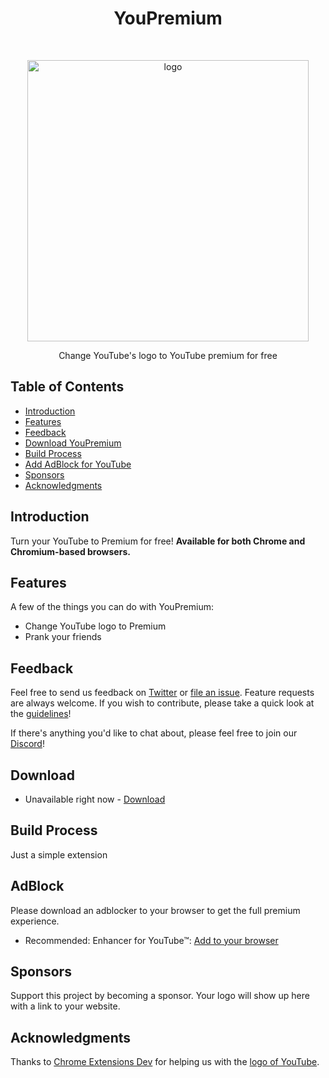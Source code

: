 <h1 align="center"> YouPremium </h1> <br>
<p align="center">
  <a href="https://youpremium.mavenllc.42web.io/">
    <img alt="logo" title="YouPremium" src="http://i.imgur.com/VShxJHs.png" width="450">
  </a>
</p>

<p align="center">
  Change YouTube's logo to YouTube premium for free
</p>

<!-- START doctoc generated TOC please keep comment here to allow auto update -->
<!-- DON'T EDIT THIS SECTION, INSTEAD RE-RUN doctoc TO UPDATE -->
## Table of Contents

- [Introduction](#introduction)
- [Features](#features)
- [Feedback](#feedback)
- [Download YouPremium](#download)
- [Build Process](#build-process)
- [Add AdBlock for YouTube](#adblock)
- [Sponsors](#sponsors-)
- [Acknowledgments](#acknowledgments)

<!-- END doctoc generated TOC please keep comment here to allow auto update -->

## Introduction

Turn your YouTube to Premium for free!
**Available for both Chrome and Chromium-based browsers.**

## Features

A few of the things you can do with YouPremium:

* Change YouTube logo to Premium
* Prank your friends
## Feedback

Feel free to send us feedback on [Twitter](https://twitter.com/maven_llc) or [file an issue](https://github.com/MaVeN-LLC/YouPremium/issues/new). Feature requests are always welcome. If you wish to contribute, please take a quick look at the [guidelines](./CONTRIBUTING.md)!

If there's anything you'd like to chat about, please feel free to join our [Discord](https://dsc.gg/mavenllc)!

## Download
- Unavailable right now - [Download](https://l.mavenllc.42web.io/download-youpremium)

## Build Process
Just a simple extension
## AdBlock
Please download an adblocker to your browser to get the full premium experience.
- Recommended: Enhancer for YouTube™: [Add to your browser](https://chrome.google.com/webstore/detail/enhancer-for-youtube/ponfpcnoihfmfllpaingbgckeeldkhle)
## Sponsors 

Support this project by becoming a sponsor. Your logo will show up here with a link to your website.
## Acknowledgments

Thanks to [Chrome Extensions Dev](https://www.chrome.com) for helping us with the [logo of YouTube](https://www.chrome.com).
